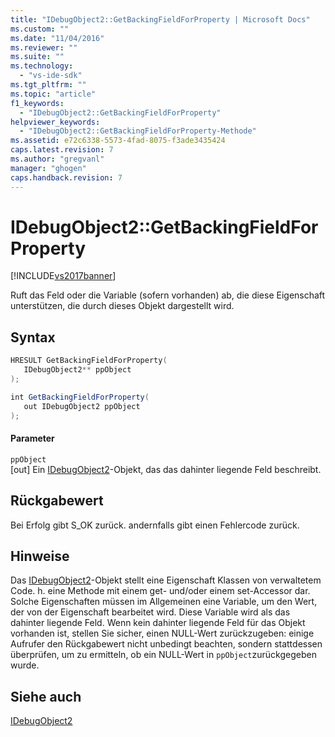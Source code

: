 ```yaml
---
title: "IDebugObject2::GetBackingFieldForProperty | Microsoft Docs"
ms.custom: ""
ms.date: "11/04/2016"
ms.reviewer: ""
ms.suite: ""
ms.technology: 
  - "vs-ide-sdk"
ms.tgt_pltfrm: ""
ms.topic: "article"
f1_keywords: 
  - "IDebugObject2::GetBackingFieldForProperty"
helpviewer_keywords: 
  - "IDebugObject2::GetBackingFieldForProperty-Methode"
ms.assetid: e72c6338-5573-4fad-8075-f3ade3435424
caps.latest.revision: 7
ms.author: "gregvanl"
manager: "ghogen"
caps.handback.revision: 7
---
```

# IDebugObject2::GetBackingFieldForProperty
[!INCLUDE[vs2017banner](../../../code-quality/includes/vs2017banner.md)]

Ruft das Feld oder die Variable \(sofern vorhanden\) ab, die diese Eigenschaft unterstützen, die durch dieses Objekt dargestellt wird.  
  
## Syntax  
  
```cpp  
HRESULT GetBackingFieldForProperty(  
   IDebugObject2** ppObject  
);  
```  
  
```c#  
int GetBackingFieldForProperty(  
   out IDebugObject2 ppObject  
);  
```  
  
#### Parameter  
 `ppObject`  
 \[out\]  Ein [IDebugObject2](../../../extensibility/debugger/reference/idebugobject2.md)\-Objekt, das das dahinter liegende Feld beschreibt.  
  
## Rückgabewert  
 Bei Erfolg gibt S\_OK zurück. andernfalls gibt einen Fehlercode zurück.  
  
## Hinweise  
 Das [IDebugObject2](../../../extensibility/debugger/reference/idebugobject2.md)\-Objekt stellt eine Eigenschaft Klassen von verwaltetem Code. h. eine Methode mit einem get\- und\/oder einem set\-Accessor dar.  Solche Eigenschaften müssen im Allgemeinen eine Variable, um den Wert, der von der Eigenschaft bearbeitet wird.  Diese Variable wird als das dahinter liegende Feld.  Wenn kein dahinter liegende Feld für das Objekt vorhanden ist, stellen Sie sicher, einen NULL\-Wert zurückzugeben: einige Aufrufer den Rückgabewert nicht unbedingt beachten, sondern stattdessen überprüfen, um zu ermitteln, ob ein NULL\-Wert in `ppObject`zurückgegeben wurde.  
  
## Siehe auch  
 [IDebugObject2](../../../extensibility/debugger/reference/idebugobject2.md)